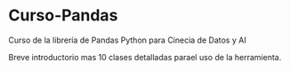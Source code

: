 # Curso-Pandas
Curso de la librería de Pandas Python para Cinecia de Datos y AI

Breve introductorio mas 10 clases detalladas parael uso de la herramienta.
